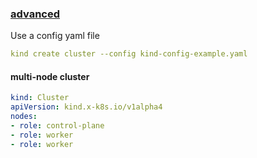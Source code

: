 

### [advanced](https://kind.sigs.k8s.io/docs/user/quick-start/#advanced)

Use a config yaml file

```yaml
kind create cluster --config kind-config-example.yaml
```

#### multi-node cluster

```yaml
kind: Cluster
apiVersion: kind.x-k8s.io/v1alpha4
nodes:
- role: control-plane
- role: worker
- role: worker
```

